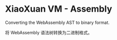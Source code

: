 # XiaoXuan VM - Assembly

Converting the WebAssembly AST to binary format.

将 WebAssembly 语法树转换为二进制格式。
